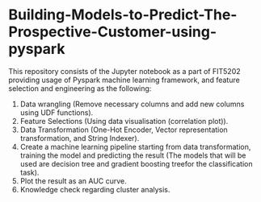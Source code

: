 # Building-Models-to-Predict-The-Prospective-Customer-using-pyspark

This repository consists of the Jupyter notebook as a part of FIT5202 providing usage of Pyspark machine learning framework, 
and feature selection and engineering as the following:

1. Data wrangling (Remove necessary columns and add new columns using UDF functions).
2. Feature Selections (Using data visualisation (correlation plot)).
3. Data Transformation (One-Hot Encoder, Vector representation transformation, and String Indexer).
4. Create a machine learning pipeline starting from data transformation, training the model and predicting the result
   (The models that will be used are decision tree and gradient boosting treefor the  classification task).
5. Plot the result as an AUC curve.
6. Knowledge check regarding cluster analysis.
